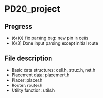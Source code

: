 # PD20_project

## Progress
* [6/10] Fix parsing bug: new pin in cells
* [6/3]  Done input parsing except initial route

## File description
* Basic data structures: cell.h, struc.h, net.h
* Placement data: placement.h
* Placer: placer.h
* Router: router.h
* Utility function: utils.h

